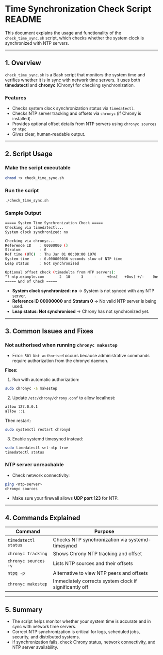 # Time Synchronization Check Script README

This document explains the usage and functionality of the `check_time_sync.sh` script, which checks whether the system clock is synchronized with NTP servers.

---

## 1. Overview

`check_time_sync.sh` is a Bash script that monitors the system time and verifies whether it is in sync with network time servers. It uses both **timedatectl** and **chronyc** (Chrony) for checking synchronization.

### Features

* Checks system clock synchronization status via `timedatectl`.
* Checks NTP server tracking and offsets via `chronyc` (if Chrony is installed).
* Provides optional offset details from NTP servers using `chronyc sources` or `ntpq`.
* Gives clear, human-readable output.

---

## 2. Script Usage

### Make the script executable

```bash
chmod +x check_time_sync.sh
```

### Run the script

```bash
./check_time_sync.sh
```

### Sample Output

```bash
===== System Time Synchronization Check =====
Checking via timedatectl...
System clock synchronized: no

Checking via chronyc...
Reference ID    : 00000000 ()
Stratum         : 0
Ref time (UTC)  : Thu Jan 01 00:00:00 1970
System time     : 0.000000036 seconds slow of NTP time
Leap status     : Not synchronised

Optional offset check (timedelta from NTP servers):
^? ntp.example.com       2  10     3     -     +0ns[   +0ns] +/-    0ns
===== End of Check =====
```

* **System clock synchronized: no** → System is not synced with any NTP server.
* **Reference ID 00000000** and **Stratum 0** → No valid NTP server is being used.
* **Leap status: Not synchronised** → Chrony has not synchronized yet.

---

## 3. Common Issues and Fixes

### Not authorised when running `chronyc makestep`

* Error: `501 Not authorised` occurs because administrative commands require authorization from the chronyd daemon.

**Fixes:**

1. Run with automatic authorization:

```bash
sudo chronyc -a makestep
```

2. Update `/etc/chrony/chrony.conf` to allow localhost:

```bash
allow 127.0.0.1
allow ::1
```

Then restart:

```bash
sudo systemctl restart chronyd
```

3. Enable systemd timesyncd instead:

```bash
sudo timedatectl set-ntp true
timedatectl status
```

### NTP server unreachable

* Check network connectivity:

```bash
ping <ntp-server>
chronyc sources
```

* Make sure your firewall allows **UDP port 123** for NTP.

---

## 4. Commands Explained

| Command              | Purpose                                                |
| -------------------- | ------------------------------------------------------ |
| `timedatectl status` | Checks NTP synchronization via systemd-timesyncd       |
| `chronyc tracking`   | Shows Chrony NTP tracking and offset                   |
| `chronyc sources -v` | Lists NTP sources and their offsets                    |
| `ntpq -p`            | Alternative to view NTP peers and offsets              |
| `chronyc makestep`   | Immediately corrects system clock if significantly off |

---

## 5. Summary

* The script helps monitor whether your system time is accurate and in sync with network time servers.
* Correct NTP synchronization is critical for logs, scheduled jobs, security, and distributed systems.
* If synchronization fails, check Chrony status, network connectivity, and NTP server availability.
